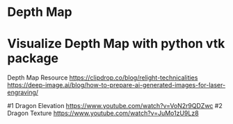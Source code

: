 # Depth Map
# Visualize Depth Map with python vtk package 

Depth Map Resource 
https://clipdrop.co/blog/relight-technicalities  
https://deep-image.ai/blog/how-to-prepare-ai-generated-images-for-laser-engraving/ 

#1 Dragon Elevation 
https://www.youtube.com/watch?v=VoN2r9QDZwc
#2 Dragon Texture
https://www.youtube.com/watch?v=JuMo1zU9Lz8
